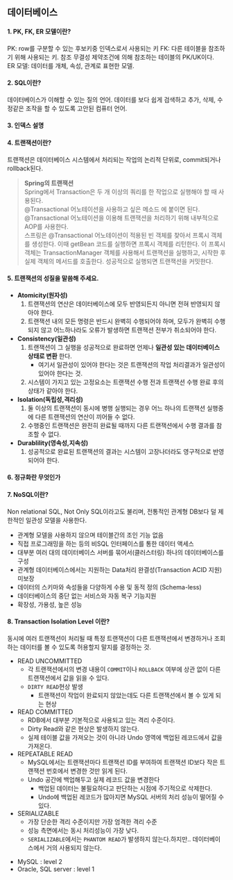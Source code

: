 ## 데이터베이스

#### 1. PK, FK, ER 모델이란?    
PK: row를 구분할 수 있는 후보키중 인덱스로서 사용되는 키
FK: 다른 테이블을 참조하기 위해 사용되는 키. 참조 무결성 제약조건에 의해 참조하는 테이블의 PK/UK이다.  
ER 모델: 데이터를 개체, 속성, 관계로 표현한 모델.

#### 2. SQL이란?

데이터베이스가 이해할 수 있는 질의 언어. 데이터를 보다 쉽게 검색하고 추가, 삭제, 수정같은 조작을 할 수 있도록 고안된 컴퓨터 언어.

#### 3. 인덱스 설명
#### 4. 트랜잭션이란?   
트랜잭션은 데이터베이스 시스템에서 처리되는 작업의 논리적 단위로, commit되거나 rollback된다.  
> **Spring의 트랜잭션**    
> Spring에서 Transaction은 두 개 이상의 쿼리를 한 작업으로 실행해야 할 때 사용된다.   
> @Transactional 어노테이션을 사용하고 싶은 메소드 에 붙이면 된다.   
> @Transactional 어노테이션을 이용해 트랜잭션을 처리하기 위해 내부적으로 AOP를 사용한다.  
> 스프링은 @Transactional 어노테이션이 적용된 빈 객체를 찾아서 프록시 객체를 생성한다.
> 이때 getBean 코드를 실행하면 프록시 객체를 리턴한다.
> 이 프록시 객체는 TransactionManager 객체를 사용해서 트랜잭션을 실행하고, 시작한 후 실제 객체의 메서드를 호출한다. 
> 성공적으로 실행되면 트랜잭션을 커밋한다.

#### 5. 트랜잭션의 성질을 말씀해 주세요.

* **Atomicity(원자성)**
  1. 트랜잭션의 연산은 데이터베이스에 모두 반영되든지 아니면 전혀 반영되지 않아야 한다.
  2. 트랜잭션 내의 모든 명령은 반드시 완벽히 수행되어야 하며, 모두가 완벽히 수행되지 않고 어느하나라도 오류가 발생하면 트랜잭션 전부가 취소되어야 한다.
* **Consistency(일관성)**
  1. 트랜잭션이 그 실행을 성공적으로 완료하면 언제나 **일관성 있는 데이터베이스 상태로 변환** 한다.
     - 여기서 일관성이 있어야 한다는 것은 트랜잭션의 작업 처리결과가 일관성이 있어야 한다는 것.
  2. 시스템이 가지고 있는 고정요소는 트랜잭션 수행 전과 트랜잭션 수행 완료 후의 상태가 같아야 한다.
* **Isolation(독립성,격리성)**
  1. 둘 이상의 트랜잭션이 동시에 병행 실행되는 경우 어느 하나의 트랜잭션 실행중에 다른 트랜잭션의 연산이 끼어들 수 없다.
  2. 수행중인 트랜잭션은 완전히 완료될 때까지 다른 트랜잭션에서 수행 결과를 참조할 수 없다.
* **Durablility(영속성,지속성)**
  1. 성공적으로 완료된 트랜잭션의 결과는 시스템이 고장나더라도 영구적으로 반영되어야 한다.

#### 6. 정규화란 무엇인가
#### 7. NoSQL이란?   
Non relational SQL, Not Only SQL이라고도 불리며, 전통적인 관계형 DB보다 덜 제한적인 일관성 모델을 사용한다.     
- 관계형 모델을 사용하지 않으며 테이블간의 조인 기능 없음
- 직접 프로그래밍을 하는 등의 비SQL 인터페이스를 통한 데이터 액세스
- 대부분 여러 대의 데이터베이스 서버를 묶어서(클러스터링) 하나의 데이터베이스를 구성
- 관계형 데이터베이스에서는 지원하는 Data처리 완결성(Transaction ACID 지원) 미보장
- 데이터의 스키마와 속성들을 다양하게 수용 및 동적 정의 (Schema-less)
- 데이터베이스의 중단 없는 서비스와 자동 복구 기능지원
- 확장성, 가용성, 높은 성능

#### 8. Transaction Isolation Level 이란?

동시에 여러 트랜잭션이 처리될 때 특정 트랜잭션이 다른 트랜잭션에서 변경하거나 조회하는 데이터를 볼 수 있도록 허용할지 말지를 결정하는 것.

- READ UNCOMMITTED
  - 각 트랜잭션에서의 변경 내용이 `COMMIT`이나 `ROLLBACK` 여부에 상관 없이 다른 트랜잭션에서 값을 읽을 수 있다.
  - `DIRTY READ`현상 발생
    - 트랜잭션이 작업이 완료되지 않았는데도 다른 트랜잭션에서 볼 수 있게 되는 현상
- READ COMMITTED
  - RDB에서 대부분 기본적으로 사용되고 있는 격리 수준이다.
  - Dirty Read와 같은 현상은 발생하지 않는다.
  - 실제 테이블 값을 가져오는 것이 아니라 Undo 영역에 백업된 레코드에서 값을 가져온다.
- REPEATABLE READ
  - MySQL에서는 트랜잭션마다 트랜잭션 ID를 부여하여 트랜잭션 ID보다 작은 트랜잭션 번호에서 변경한 것만 읽게 된다.
  - Undo 공간에 백업해두고 실제 레코드 값을 변경한다
    - 백업된 데이터는 불필요하다고 판단하는 시점에 주기적으로 삭제한다.
    - Undo에 백업된 레코드가 많아지면 MySQL 서버의 처리 성능이 떨어질 수 있다.
- SERIALIZABLE
  - 가장 단순한 격리 수준이지만 가장 엄격한 격리 수준
  - 성능 측면에서는 동시 처리성능이 가장 낮다.
  - `SERIALIZABLE`에서는 `PHANTOM READ`가 발생하지 않는다.하지만.. 데이터베이스에서 거의 사용되지 않는다.


+ MySQL : level 2
+ Oracle, SQL server : level 1
